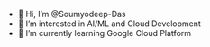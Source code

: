 - 👋 Hi, I’m @Soumyodeep-Das
- 👀 I’m interested in AI/ML and Cloud Development
- 🌱 I’m currently learning Google Cloud Platform
<!---- 💞️ I’m looking to collaborate on ...
- 📫 How to reach me ...
--->
<!---
Soumyodeep-Das/Soumyodeep-Das is a ✨ special ✨ repository because its `README.md` (this file) appears on your GitHub profile.
You can click the Preview link to take a look at your changes.
--->
